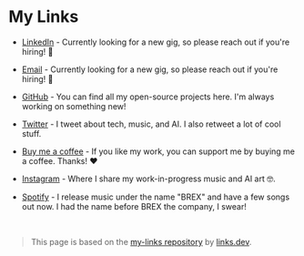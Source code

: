 # My Links 
- [LinkedIn](https://linkedin.com/in/itsbrex) - Currently looking for a new gig, so please reach out if you're hiring! 👀

- [Email](mailto:%68%69%40%69%74%73%62%72%65%78%2e%64%65%76?subject=Found%20you%20on%20GitHub%20-%20let's%20connect!&body=Hi%20Brian-%0D%0A%0D%0AI%20came%20across%20your%20profile%20on%20GitHub%20and%20wanted%20to...) - Currently looking for a new gig, so please reach out if you're hiring! 👀

- [GitHub](https://github.com/itsbrex) - You can find all my open-source projects here. I'm always working on something new!

- [Twitter](https://twitter.com/itsbrex) - I tweet about tech, music, and AI. I also retweet a lot of cool stuff.

- [Buy me a coffee](https://www.buymeacoffee.com/itsbrex) - If you like my work, you can support me by buying me a coffee. Thanks! ❤️

- [Instagram](https://instagram.com/itsbrex) - Where I share my work-in-progress music and AI art 🤓.

- [Spotify](https://spoti.fi/3HwXb6a) - I release music under the name "BREX" and have a few songs out now. I had the name before BREX the company, I swear!


<br>

> This page is based on the [my-links repository](https://github.com/linksdotdev/my-links) by [links.dev](https://links.dev). 
